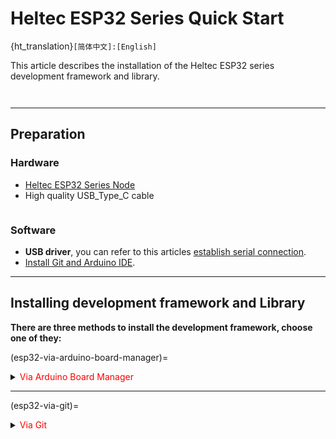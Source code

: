 # Heltec ESP32 Series Quick Start
{ht_translation}`[简体中文]:[English]`

This article describes the installation of the Heltec ESP32 series development framework and library.

``` {tip} LoRaWAN related code has been stripped since version 3.0.0. Heltec ESP32 framework only contains the basic code now, For the special ESP32 codes, For example, LoRa/LoRaWAN related, display function related, factory test code, etc. please install [Heltec ESP32 Series Library](https://github.com/HelTecAutomation/Heltec_ESP32), In this topic, we'll also explain how to install the library.
```

``` {warning} Framework v3.0.0 and Library v2.0.0 are updated together, Older frameworks and libraries are no longer applicable to the new ones.
```

------

## Preparation
### Hardware
- [Heltec ESP32 Series Node](https://heltec.org/product-category/lora/lrnode/esp32-lora/)
- High quality USB_Type_C cable

``` {tip} Some cables only charge and do not transfer data, so you need to avoid this when uploading code.
```

### Software
- **USB driver**, you can refer to this articles [establish serial connection](https://docs.heltec.org/general/establish_serial_connection.html).
- [Install Git and Arduino IDE](https://docs.heltec.org/general/how_to_install_git_and_arduino.html).

------

## Installing development framework and Library
**There are three methods to install the development framework, choose one of they:**

(esp32-via-arduino-board-manager)=

<details>
  <summary><span style='color:red'>Via Arduino Board Manager</span></summary>

  ### Via Arduino IDE
  #### Install Framework
  1. Open Arduino IDE, and click `File`->`Peferences`.

  ![](img/quick_start/01.png)

  ![](img/quick_start/02.png)

  2. **Input the last ESP32 package URL:** [https://resource.heltec.cn/download/package_heltec_esp32_index.json](https://resource.heltec.cn/download/package_heltec_esp32_index.json)

  ![](img/quick_start/03.png)

  3. Click on the `Boards Manager` icon on the left side, and enter "**heltec esp32**" in the search box that pops up, then select the latest version and click `INSTALL`	.

  ![](img/quick_start/05.png)

#### Install Heltec Esp32 Library

  Click on the `Library Manager` icon on the left side, search for "HELTEC ESP32", select the latest version and install

  ![](img/quick_start/lib.png)

</details>

------

(esp32-via-git)=

<details>
  <summary><span style='color:red'>Via Git</span></summary>

  ### Via Git

  ``` {note} It is recommended to follow the path and file name as described below as much as possible to avoid unnecessary trouble.
  ```

  1. Installing Git.

  2. Check the following links for your operating system, the specific operation steps are detailed in the link:
  - [For Windows](https://github.com/Heltec-Aaron-Lee/WiFi_Kit_series/blob/master/InstallGuide/windows.md)
  - [For MacOS](https://github.com/Heltec-Aaron-Lee/WiFi_Kit_series/blob/master/InstallGuide/mac.md)
  - For Linux
    - [Debian/Ubuntu](https://github.com/Heltec-Aaron-Lee/WiFi_Kit_series/blob/master/InstallGuide/debian_ubuntu.md)
    - [Fedora](https://github.com/Heltec-Aaron-Lee/WiFi_Kit_series/blob/master/InstallGuide/fedora.md)
    - [OpenSUSE](https://github.com/Heltec-Aaron-Lee/WiFi_Kit_series/blob/master/InstallGuide/opensuse.md)

  ``` {TIP} After obtaining updates through "git pull", please execute "get. exe" under the path of "Arduino\hardware\heltec\esp32\tools" to obtain the latest compilation tool.
  ```

  3. The above is the framework installation. If you need to install the Heltec ESP32 extension library, you can refer to this link:
      - [Heltec ESP32 Series Library](https://github.com/HelTecAutomation/Heltec_ESP32)

  Follow the instructions in the `Readme.MD` to install.

<details>
<details>
  <summary><span style='color:red'>Via Local File</span></summary>

  ### Via Local File

  ``` {note} It is recommended to follow the path and file name as described below as much as possible to avoid unnecessary trouble.
  ```

  1. Download the development environment. [https://resource.heltec.cn/download/tools/framework](https://resource.heltec.cn/download/tools/framework)

  2. Open Arduino IDE, and click `File`->`Peferences`.

  ![](img/quick_start/01.png)

  3. Go to the folder in the red box.

  ![](img/quick_start/16.png)

  4. Create a new "hardware" folder in the Arduino folder. If there is already a "hardware" folder, you don't need to create a new one.

  ![](img/quick_start/17.png)

  5. Creat a new "heltec" folder in "hardware" folder.

  ![](img/quick_start/heltecfolder.png)

  6. Go to the "heltec" folder and extract "esp32" into this folder.

  ![](img/quick_start/18.png)

  7. Go to the "heltec" folder, refer to the figure below to confirm whether the path in the red box is correct.

  ![](img/quick_start/19.png)

  8. Restart the Arduino IDE to confirm whether the development environment is installed successfully.

  ![](img/quick_start/20.png)

  9. For special code library, search for "HELTEC ESP32" in `Library Manager`, select the latest version and install:[ESP32 Series Library](https://github.com/HelTecAutomation/Heltec_ESP32). 

  ![](img/quick_start/lib.png)

<details>

------

## Programming
Once you have the framework and libraries installed, connect your computer to the board and start programming nodes.

### Example
1. Connect your node to the computer with a USB cable.

2. Open Arduino IDE, Correctly select a board and relevant options in the `Tools` menu:

![](img/quick_start/08.png)

3. Then select an example.

![](img/quick_start/09.jpg)

``` {Tip} To execute the code in a library, you need to mouse over, scroll down, find the library, and find the code in it.
```

4. Compile & Upload

![](img/quick_start/10.png)

------

### New program
Open Arduino IDE, create a new  `.ino` file, then copy the below code.

```arduino
#include <heltec.h>

// the setup routine runs once when starts up
void setup(){

  // Initialize the Heltec ESP32 object
  Heltec.begin(true /*DisplayEnable Enable*/, true /*LoRa Disable*/, true /*Serial Enable*/, true /*PABOOST Enable*/, 470E6 /**/);
}

// the loop routine runs over and over again forever
void loop() {

}
```

compile it and upload, the  screen (if this board has a screen) will show and Arduino's serial monitor will print something, it means Heltec ESP32 board is running successfully!

